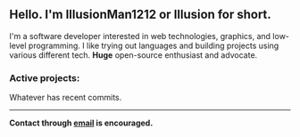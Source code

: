 ## Hello. I'm IllusionMan1212 or Illusion for short.
I'm a software developer interested in web technologies, graphics, and low-level programming. I like trying out languages and building projects using various different tech. **Huge** open-source enthusiast and advocate.

### Active projects:
Whatever has recent commits.

---
**Contact through [email](mailto:hisham.abourgheba@gmail.com) is encouraged.**
